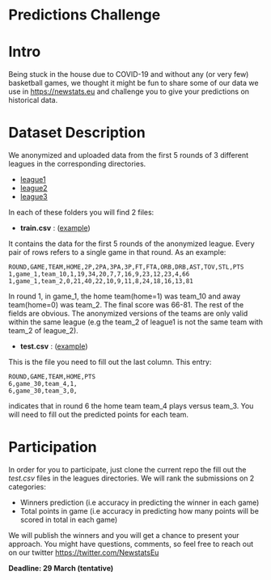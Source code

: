# Predictions Challenge

# Intro

Being stuck in the house due to COVID-19 and without any (or very few) basketball games, 
we thought it might be fun to share some of our data we use in https://newstats.eu and challenge you to give your
predictions on historical data.

# Dataset Description
We anonymized and uploaded data from the first 5 rounds of 3 different leagues in the corresponding directories.
- [league1](league1)
- [league2](league2)
- [league3](league3)

In each of these folders you will find 2 files:
- **train.csv** : ([example](league1/train.csv))

It contains the data for the first 5 rounds of the anonymized league.
Every pair of rows refers to a single game in that round. As an example:

```
ROUND,GAME,TEAM,HOME,2P,2PA,3PA,3P,FT,FTA,ORB,DRB,AST,TOV,STL,PTS
1,game_1,team_10,1,19,34,20,7,7,16,9,23,12,23,4,66
1,game_1,team_2,0,21,40,22,10,9,11,8,24,18,16,13,81
```

In round 1, in game_1, the home team(home=1) was team_10 and away team(home=0) was team_2. The final score was 66-81.
The rest of the fields are obvious. The anonymized versions of the teams are only valid within the same league (e.g the team_2 
of league1 is not the same team with team_2 of league_2).

- **test.csv** : ([example](league1/test.csv))

This is the file you need to fill out the last column.
This entry:
```
ROUND,GAME,TEAM,HOME,PTS
6,game_30,team_4,1,
6,game_30,team_3,0,
```
indicates that in round 6 the home team team_4 plays versus team_3. You will need to fill out the predicted points for each team.

# Participation

In order for you to participate, just clone the current repo the fill out the *test.csv* files in the leagues directories.
We will rank the submissions on 2 categories:
- Winners prediction (i.e accuracy in predicting the winner in each game)
- Total points in game (i.e accuracy in predicting how many points will be scored in total in each game)

We will publish the winners and you will get a chance to present your approach.
You might have questions, comments, so feel free to reach out on our twitter https://twitter.com/NewstatsEu

**Deadline: 29 March (tentative)**
